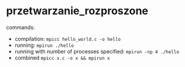 # przetwarzanie_rozproszone

commands:
- compilation: `mpicc hello_world.c -o hello`
- running: `mpirun ./hello`
- running with number of processes specified: `mpirun -np 4 ./hello`
- combined `mpicc x.c -o x && mpirun x`